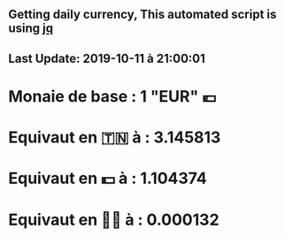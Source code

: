 ## Getting daily currency, This automated script is using [jq](https://stedolan.github.io/jq/)
## Last Update:  2019-10-11 à 21:00:01
 # Monaie de base : 1 "EUR" 💶 
 # Equivaut en 🇹🇳 à :  3.145813 
 # Equivaut en 💵 à : 1.104374
 # Equivaut en 🐱‍💻 à :  0.000132
